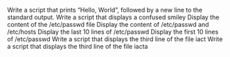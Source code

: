 Write a script that prints “Hello, World”, followed by a new line to the standard output.
Write a script that displays a confused smiley
Display the content of the /etc/passwd file
Display the content of /etc/passwd and /etc/hosts
Display the last 10 lines of /etc/passwd
Display the first 10 lines of /etc/passwd
Write a script that displays the third line of the file iact
Write a script that displays the third line of the file iacta
